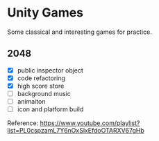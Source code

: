 # Unity Games
Some classical and interesting games for practice.

## 2048
* [x] public inspector object
* [x] code refactoring
* [x] high score store
* [ ] background music
* [ ] animaiton
* [ ] icon and platform build

Reference: https://www.youtube.com/playlist?list=PL0cspzamL7Y6nOxSlxEfdoOTARXV67gHb